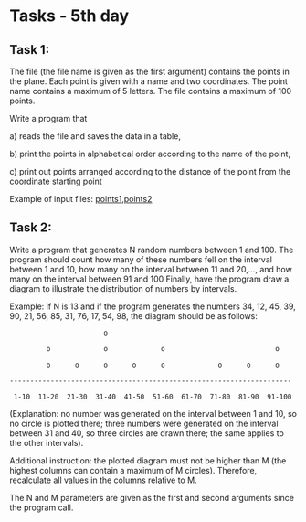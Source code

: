 # Tasks - 5th day
## Task 1:

The file (the file name is given as the first argument) contains the points in the plane. Each point is given with a name and two coordinates. The point name contains a maximum of 5 letters. The file contains a maximum of 100 points.

Write a program that

a) reads the file and saves the data in a table,

b) print the points in alphabetical order according to the name of the point,

c) print out points arranged according to the distance of the point from the coordinate starting point

Example of input files: [points1](https://ucilnica.fri.uni-lj.si/pluginfile.php/110115/mod_assign/intro/t1),[points2](https://ucilnica.fri.uni-lj.si/pluginfile.php/110115/mod_assign/intro/t2)

## Task 2:

Write a program that generates N random numbers between 1 and 100. The program should count how many of these numbers fell on the interval between 1 and 10, how many on the interval between 11 and 20,…, and how many on the interval between 91 and 100 Finally, have the program draw a diagram to illustrate the distribution of numbers by intervals.

 

Example: if N is 13 and if the program generates the numbers 34, 12, 45, 39, 90, 21, 56, 85, 31, 76, 17, 54, 98, the diagram should be as follows:
```
                       o

         o             o             o                           o

         o      o      o      o      o             o      o      o

---------------------------------------------------------------------

 1-10  11-20  21-30  31-40  41-50  51-60  61-70  71-80  81-90  91-100 
```
 

(Explanation: no number was generated on the interval between 1 and 10, so no circle is plotted there; three numbers were generated on the interval between 31 and 40, so three circles are drawn there; the same applies to the other intervals).

 

Additional instruction: the plotted diagram must not be higher than M (the highest columns can contain a maximum of M circles). Therefore, recalculate all values in the columns relative to M.

 

The N and M parameters are given as the first and second arguments since the program call.

